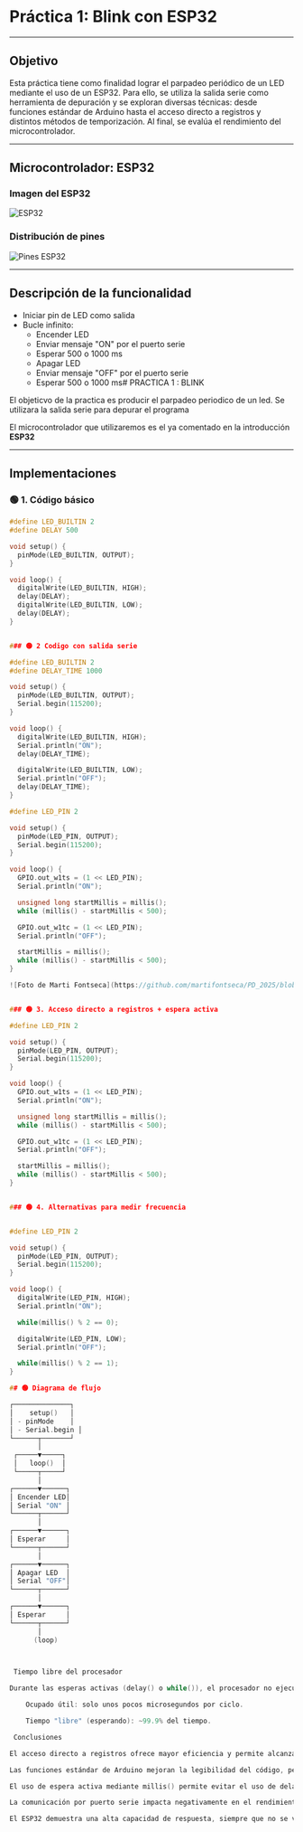 # Práctica 1: Blink con ESP32

---

## Objetivo

Esta práctica tiene como finalidad lograr el parpadeo periódico de un LED mediante el uso de un ESP32. Para ello, se utiliza la salida serie como herramienta 
de depuración y se exploran diversas técnicas: desde funciones estándar de Arduino hasta el acceso directo a registros y distintos métodos de temporización.
Al final, se evalúa el rendimiento del microcontrolador.

---

## Microcontrolador: ESP32

### Imagen del ESP32

![ESP32](https://ae04.alicdn.com/kf/S8dee2f4cafc344e1b57ebc21ad5c11a4P.jpg?fit=600%2C600&ssl=1)

### Distribución de pines

![Pines ESP32](https://ae04.alicdn.com/kf/S61a9f7eb6ad3487ca95acc2f410157a35.jpg?resize=966%2C574&ssl=1)

---

##  Descripción de la funcionalidad

- Iniciar pin de LED como salida
- Bucle infinito:
  - Encender LED
  - Enviar mensaje "ON" por el puerto serie
  - Esperar 500 o 1000 ms
  - Apagar LED
  - Enviar mensaje "OFF" por el puerto serie
  - Esperar 500 o 1000 ms# PRACTICA 1  :  BLINK

El objeticvo de la practica es producir el parpadeo periodico de un led. 
Se utilizara la salida serie  para depurar  el programa 

El microcontrolador que utilizaremos es el ya comentado en la introducción  **ESP32**


---

##  Implementaciones

### 🟢 1. Código básico

```cpp
#define LED_BUILTIN 2
#define DELAY 500

void setup() {
  pinMode(LED_BUILTIN, OUTPUT);
}

void loop() {
  digitalWrite(LED_BUILTIN, HIGH);
  delay(DELAY);
  digitalWrite(LED_BUILTIN, LOW);
  delay(DELAY);
}


### 🟢 2 Codigo con salida serie

#define LED_BUILTIN 2
#define DELAY_TIME 1000

void setup() {
  pinMode(LED_BUILTIN, OUTPUT);
  Serial.begin(115200);
}

void loop() {
  digitalWrite(LED_BUILTIN, HIGH);
  Serial.println("ON");
  delay(DELAY_TIME);

  digitalWrite(LED_BUILTIN, LOW);
  Serial.println("OFF");
  delay(DELAY_TIME);
}

#define LED_PIN 2

void setup() {
  pinMode(LED_PIN, OUTPUT);
  Serial.begin(115200);
}

void loop() {
  GPIO.out_w1ts = (1 << LED_PIN);
  Serial.println("ON");

  unsigned long startMillis = millis();
  while (millis() - startMillis < 500);

  GPIO.out_w1tc = (1 << LED_PIN);
  Serial.println("OFF");

  startMillis = millis();
  while (millis() - startMillis < 500);
}

![Foto de Marti Fontseca](https://github.com/martifontseca/PD_2025/blob/main/P1/Practica1/IMG_748E83AF-4ED5-4C90-9EE6-65B3522506C6.JPEG)


### 🟢 3. Acceso directo a registros + espera activa

#define LED_PIN 2

void setup() {
  pinMode(LED_PIN, OUTPUT);
  Serial.begin(115200);
}

void loop() {
  GPIO.out_w1ts = (1 << LED_PIN);
  Serial.println("ON");

  unsigned long startMillis = millis();
  while (millis() - startMillis < 500);

  GPIO.out_w1tc = (1 << LED_PIN);
  Serial.println("OFF");

  startMillis = millis();
  while (millis() - startMillis < 500);
}


### 🟢 4. Alternativas para medir frecuencia


#define LED_PIN 2

void setup() {
  pinMode(LED_PIN, OUTPUT);
  Serial.begin(115200);
}

void loop() {
  digitalWrite(LED_PIN, HIGH);
  Serial.println("ON");

  while(millis() % 2 == 0);

  digitalWrite(LED_PIN, LOW);
  Serial.println("OFF");

  while(millis() % 2 == 1);
}

## 🟢 Diagrama de flujo

┌──────────────┐
│    setup()   │
│ - pinMode    │
│ - Serial.begin │
└──────┬───────┘
       │
 ┌─────▼─────┐
 │   loop()  │
 └─────┬─────┘
       │
┌──────▼──────┐
│ Encender LED│
│ Serial "ON" │
└──────┬──────┘
       │
┌──────▼──────┐
│ Esperar     │
└──────┬──────┘
       │
┌──────▼──────┐
│ Apagar LED  │
│ Serial "OFF"│
└──────┬──────┘
       │
┌──────▼──────┐
│ Esperar     │
└──────┬──────┘
       │
      (loop)



 Tiempo libre del procesador

Durante las esperas activas (delay() o while()), el procesador no ejecuta otras tareas, pero tampoco realiza trabajo útil (bloqueo activo). Esto significa que:

    Ocupado útil: solo unos pocos microsegundos por ciclo.

    Tiempo "libre" (esperando): ~99.9% del tiempo.

 Conclusiones

El acceso directo a registros ofrece mayor eficiencia y permite alcanzar frecuencias de parpadeo más elevadas.

Las funciones estándar de Arduino mejoran la legibilidad del código, pero introducen latencias y reducen la precisión temporal.

El uso de espera activa mediante millis() permite evitar el uso de delay(), manteniendo el control del flujo, aunque a costa de un mayor uso de CPU.

La comunicación por puerto serie impacta negativamente en el rendimiento, reduciendo considerablemente la frecuencia máxima de parpadeo.

El ESP32 demuestra una alta capacidad de respuesta, siempre que no se vea bloqueado por llamadas a delay() o el uso intensivo del puerto serie.
